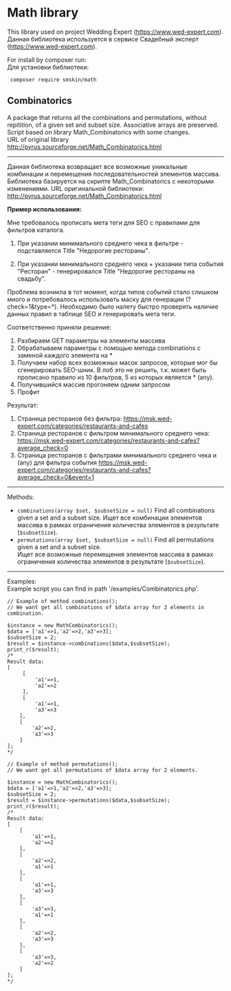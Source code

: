 
# Math library  
 This library used on project Wedding Expert (https://www.wed-expert.com).
 Данная библиотека используется в сервисе Свадебный эксперт (https://www.wed-expert.com).
  

For install by composer run:   
Для установки библиотеки:  

     composer require smskin/math  

## Combinatorics  
A package that returns all the combinations and permutations, without repitition, of a given set and subset size. Associative arrays are preserved.  
Script based on library Math_Combinatorics with some changes.  
URL of original library http://pyrus.sourceforge.net/Math_Combinatorics.html  


---
Данная библиотека возвращает все возможные уникальные комбинации и перемещения последовательностей элементов массива. 
Библиотека базируется на скрипте Math_Combinatorics с некоторыми изменениями.
URL оригинальной библиотеки: http://pyrus.sourceforge.net/Math_Combinatorics.html

**Пример использования:**

Мне требовалось прописать мета теги для SEO с правилами для фильтров каталога. 

 1. При указании минимального среднего чека в фильтре - подставляется
    Title "Недорогие рестораны". 
    
 2. При указании минимального среднего чека + указании типа события "Ресторан" - генерировался Title "Недорогие рестораны на свадьбу".

Проблема возникла в тот момент, когда типов событий стало слишком много и потребовалось использовать маску для генерации (?check=1&type=*).
Необходимо было налету быстро проверять наличие данных правил в таблице SEO и генерировать мета теги.

Соответственно приняли решение:
1. Разбираем GET параметры на элементы массива
2. Обрабатываем параметры с помощью метода  combinations с заменой каждого элемента на *
3. Получаем набор всех возможных масок запросов, которые мог бы сгенерировать SEO-шник. В лоб это не решить, т.к. может быть прописано правило из 10 фильтров, 5 из которых является * (any).
4. Получившийся массив прогоняем одним запросом 
5. Профит

Результат:

 1. Страница ресторанов без фильтра: https://msk.wed-expert.com/categories/restaurants-and-cafes
 2. Страница ресторанов с фильтром минимального среднего чека:  https://msk.wed-expert.com/categories/restaurants-and-cafes?average_check=0
 3. Страница ресторанов с фильтрами минимального среднего чека и (any) для фильтра события https://msk.wed-expert.com/categories/restaurants-and-cafes?average_check=0&event=1

 ---
Methods:  
 - `combinations(array $set, $subsetSize = null)`
 Find all combinations given a set and a subset size. 
 Ищет все комбинации элементов массива в рамках ограничения количества элементов в результате  (`$subsetSize`).
 - `permutations(array $set, $subsetSize = null)`
 Find all permutations given a set and a subset size.  
 Ищет все возможные перемещения элементов массива в рамках ограничения количества элементов в результате (`$subsetSize`).
---  
Examples:  
Example script you can find in path '/examples/Combinatorics.php'.   

	// Example of method combinations(); 
	// We want get all combinations of $data array for 2 elements in combination.
	
    $instance = new MathCombinatorics(); 
    $data = ['a1'=>1,'a2'=>2,'a3'=>3]; 
    $subsetSize = 2; 
    $result = $instance->combinations($data,$subsetSize); 
    print_r($result); 
    /* 
    Result data:    
    [    
	     [  
		     'a1'=>1,
		     'a2'=>2  
		 ], 
		 [ 
			 'a1'=>1, 
			 'a3'=>3
		],
		[
			'a2'=>2,
			'a3'=>3
		]
	];    
	*/    
	
    // Example of method permutations();  
    // We want get all permutations of $data array for 2 elements.
     
    $instance = new MathCombinatorics(); 
    $data = ['a1'=>1,'a2'=>2,'a3'=>3]; 
    $subsetSize = 2; 
    $result = $instance->permutations($data,$subsetSize); 
    print_r($result); 
    /* 
    Result data:
    [    
	    [
		    'a1'=>1,
		    'a2'=>2
		],
		[
			'a2'=>2,
			'a1'=>1
		],
		[
			'a1'=>1,
			'a3'=>3
		],
		[
			'a3'=>3,
			'a1'=>1
		],
		[
			'a2'=>2,
			'a3'=>3
		],
		[
			'a3'=>3,
			'a2'=>2
		]
	];
	*/
